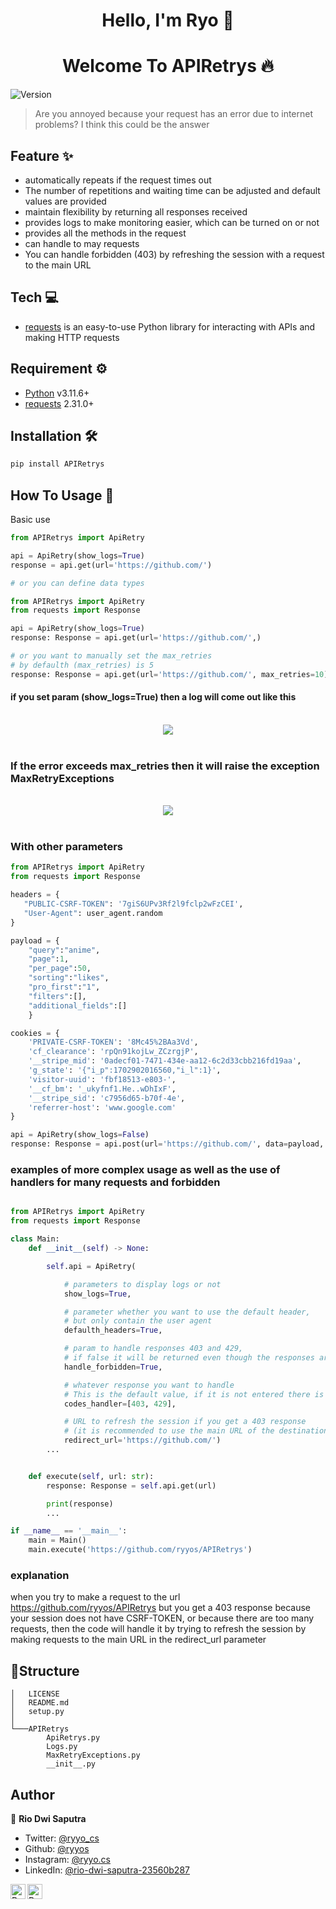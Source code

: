 <h1 align="center" >Hello, I'm Ryo 👋</h1>

<h1 align="center" >Welcome To APIRetrys 🔥</h1>

![Version](https://img.shields.io/badge/version-0.0.1-green.svg?cacheSeconds=2592000)

> Are you annoyed because your request has an error due to internet problems? I think this could be the answer

## Feature ✨

- automatically repeats if the request times out
- The number of repetitions and waiting time can be adjusted and default values ​​are provided
- maintain flexibility by returning all responses received
- provides logs to make monitoring easier, which can be turned on or not
- provides all the methods in the request
- can handle to may requests
- You can handle forbidden (403) by refreshing the session with a request to the main URL

## Tech 💻

- [requests](https://docs.python-requests.org/) is an easy-to-use Python library for interacting with APIs and making HTTP requests

## Requirement ⚙️

- [Python](https://www.python.org/) v3.11.6+
- [requests](https://docs.python-requests.org/) 2.31.0+

## Installation 🛠️

```sh
pip install APIRetrys
```

## How To Usage 🤔

Basic use

```python
from APIRetrys import ApiRetry

api = ApiRetry(show_logs=True)
response = api.get(url='https://github.com/')

# or you can define data types

from APIRetrys import ApiRetry
from requests import Response

api = ApiRetry(show_logs=True)
response: Response = api.get(url='https://github.com/',)

# or you want to manually set the max_retries
# by defaulth (max_retries) is 5
response: Response = api.get(url='https://github.com/', max_retries=10)
```

#### if you set param (show_logs=True) then a log will come out like this

<br>
<div style="text-align: center;">
  <img src="https://raw.githubusercontent.com/ryyos/ryyos/main/images/ApiRetrys/logs_true.png"> 
</div>
<br>

### If the error exceeds max_retries then it will raise the exception MaxRetryExceptions

<br>
<div style="text-align: center;">
  <img src="https://raw.githubusercontent.com/ryyos/ryyos/main/images/ApiRetrys/max_retires.png"> 
</div>
<br>

### With other parameters

```python
from APIRetrys import ApiRetry
from requests import Response

headers = {
   "PUBLIC-CSRF-TOKEN": '7giS6UPv3Rf2l9fclp2wFzCEI',
   "User-Agent": user_agent.random
}

payload = {
    "query":"anime",
    "page":1,
    "per_page":50,
    "sorting":"likes",
    "pro_first":"1",
    "filters":[],
    "additional_fields":[]
    }

cookies = {
    'PRIVATE-CSRF-TOKEN': '8Mc45%2BAa3Vd',
    'cf_clearance': 'rpQn91kojLw_ZCzrgjP',
    '__stripe_mid': '0adecf01-7471-434e-aa12-6c2d33cbb216fd19aa',
    'g_state': '{"i_p":1702902016560,"i_l":1}',
    'visitor-uuid': 'fbf18513-e803-',
    '__cf_bm': '_ukyfnf1.He..wDhIxF',
    '__stripe_sid': 'c7956d65-b70f-4e',
    'referrer-host': 'www.google.com'
}

api = ApiRetry(show_logs=False)
response: Response = api.post(url='https://github.com/', data=payload, cookies=cookies)
```

### examples of more complex usage as well as the use of handlers for many requests and forbidden

```python

from APIRetrys import ApiRetry
from requests import Response

class Main:
    def __init__(self) -> None:

        self.api = ApiRetry(

            # parameters to display logs or not
            show_logs=True,

            # parameter whether you want to use the default header,
            # but only contain the user agent
            defaulth_headers=True,

            # param to handle responses 403 and 429,
            # if false it will be returned even though the responses are 403 and 429
            handle_forbidden=True,

            # whatever response you want to handle
            # This is the default value, if it is not entered there is no problem
            codes_handler=[403, 429],

            # URL to refresh the session if you get a 403 response
            # (it is recommended to use the main URL of the destination website)
            redirect_url='https://github.com/')
        ...


    def execute(self, url: str):
        response: Response = self.api.get(url)

        print(response)
        ...

if __name__ == '__main__':
    main = Main()
    main.execute('https://github.com/ryyos/APIRetrys')

```

### explanation

when you try to make a request to the url https://github.com/ryyos/APIRetrys
but you get a 403 response because your session does not have CSRF-TOKEN, or because there are too many requests, then the code will handle it by trying to refresh the session by making requests to the main URL in the redirect_url parameter

## 🚀Structure

```
│   LICENSE
│   README.md
│   setup.py
│
└───APIRetrys
        ApiRetrys.py
        Logs.py
        MaxRetryExceptions.py
        __init__.py
```

## Author

👤 **Rio Dwi Saputra**

- Twitter: [@ryyo_cs](https://twitter.com/ryyo_cs)
- Github: [@ryyos](https://github.com/ryyos)
- Instagram: [@ryyo.cs](https://www.instagram.com/ryyo.cs/)
- LinkedIn: [@rio-dwi-saputra-23560b287](https://www.linkedin.com/in/rio-dwi-saputra-23560b287/)

<a href="https://www.linkedin.com/in/rio-dwi-saputra-23560b287/">
  <img align="left" alt="Ryo's LinkedIn" width="24px" src="https://cdn.jsdelivr.net/npm/simple-icons@v3/icons/linkedin.svg" />
</a>
<a href="https://www.instagram.com/ryyo.cs/">
  <img align="left" alt="Ryo's Instagram" width="24px" src="https://cdn.jsdelivr.net/npm/simple-icons@v3/icons/instagram.svg" />
</a>
